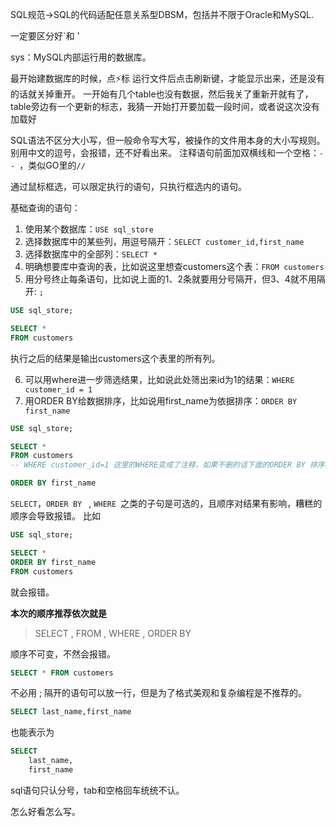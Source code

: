 
SQL规范->SQL的代码适配任意关系型DBSM，包括并不限于Oracle和MySQL.

一定要区分好\`和 '

sys：MySQL内部运行用的数据库。

最开始建数据库的时候，点⚡标 运行文件后点击刷新键，才能显示出来，还是没有的话就关掉重开。
一开始有几个table也没有数据，然后我关了重新开就有了，table旁边有一个更新的标志，我猜一开始打开要加载一段时间，或者说这次没有加载好

SQL语法不区分大小写，但一般命令写大写，被操作的文件用本身的大小写规则。
别用中文的逗号，会报错，还不好看出来。
注释语句前面加双横线和一个空格：`-- `，类似GO里的`//`

通过鼠标框选，可以限定执行的语句，只执行框选内的语句。
 
基础查询的语句：
1. 使用某个数据库：`USE sql_store`
2. 选择数据库中的某些列，用逗号隔开：`SELECT customer_id,first_name`
3. 选择数据库中的全部列：`SELECT *`
4. 明确想要库中查询的表，比如说这里想查customers这个表：`FROM customers`
5. 用分号终止每条语句，比如说上面的1、2条就要用分号隔开，但3、4就不用隔开:  ` ; `
```sql
USE sql_store;

SELECT *
FROM customers

```
执行之后的结果是输出customers这个表里的所有列。

6. 可以用where进一步筛选结果，比如说此处筛出来id为1的结果：`WHERE customer_id = 1`
7. 用ORDER BY给数据排序，比如说用first_name为依据排序：`ORDER BY first_name`
```sql
USE sql_store;

SELECT *
FROM customers
-- WHERE customer_id=1 这里的WHERE变成了注释，如果不删的话下面的ORDER BY 排序就没用了。

ORDER BY first_name
```

`SELECT`，`ORDER BY ` , `WHERE `之类的子句是可选的，且顺序对结果有影响，糟糕的顺序会导致报错。
比如
```sql
USE sql_store;

SELECT *
ORDER BY first_name
FROM customers
```
就会报错。

**本次的顺序推荐依次就是**
>SELECT , FROM , WHERE , ORDER BY

顺序不可变，不然会报错。

```sql
SELECT * FROM customers
```
不必用 ; 隔开的语句可以放一行，但是为了格式美观和复杂编程是不推荐的。


```sql
SELECT last_name,first_name
```
也能表示为
```sql
SELECT 
	last_name,
	first_name
```

sql语句只认分号，tab和空格回车统统不认。

怎么好看怎么写。